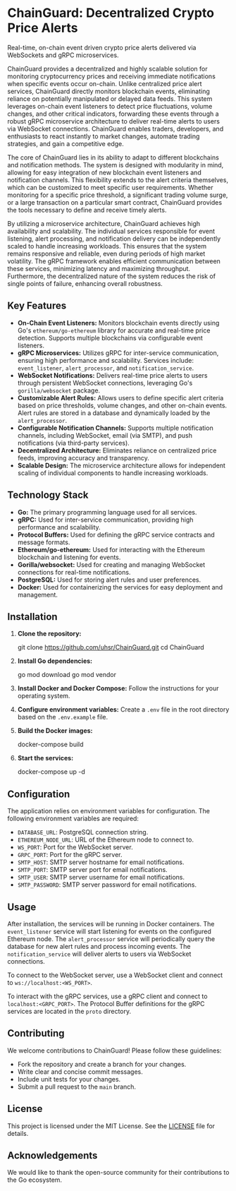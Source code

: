 # ChainGuard: Decentralized Crypto Price Alerts

Real-time, on-chain event driven crypto price alerts delivered via WebSockets and gRPC microservices.

ChainGuard provides a decentralized and highly scalable solution for monitoring cryptocurrency prices and receiving immediate notifications when specific events occur on-chain. Unlike centralized price alert services, ChainGuard directly monitors blockchain events, eliminating reliance on potentially manipulated or delayed data feeds. This system leverages on-chain event listeners to detect price fluctuations, volume changes, and other critical indicators, forwarding these events through a robust gRPC microservice architecture to deliver real-time alerts to users via WebSocket connections. ChainGuard enables traders, developers, and enthusiasts to react instantly to market changes, automate trading strategies, and gain a competitive edge.

The core of ChainGuard lies in its ability to adapt to different blockchains and notification methods. The system is designed with modularity in mind, allowing for easy integration of new blockchain event listeners and notification channels. This flexibility extends to the alert criteria themselves, which can be customized to meet specific user requirements. Whether monitoring for a specific price threshold, a significant trading volume surge, or a large transaction on a particular smart contract, ChainGuard provides the tools necessary to define and receive timely alerts.

By utilizing a microservice architecture, ChainGuard achieves high availability and scalability. The individual services responsible for event listening, alert processing, and notification delivery can be independently scaled to handle increasing workloads. This ensures that the system remains responsive and reliable, even during periods of high market volatility. The gRPC framework enables efficient communication between these services, minimizing latency and maximizing throughput. Furthermore, the decentralized nature of the system reduces the risk of single points of failure, enhancing overall robustness.

## Key Features

*   **On-Chain Event Listeners:** Monitors blockchain events directly using Go's `ethereum/go-ethereum` library for accurate and real-time price detection. Supports multiple blockchains via configurable event listeners.
*   **gRPC Microservices:** Utilizes gRPC for inter-service communication, ensuring high performance and scalability. Services include: `event_listener`, `alert_processor`, and `notification_service`.
*   **WebSocket Notifications:** Delivers real-time price alerts to users through persistent WebSocket connections, leveraging Go's `gorilla/websocket` package.
*   **Customizable Alert Rules:** Allows users to define specific alert criteria based on price thresholds, volume changes, and other on-chain events. Alert rules are stored in a database and dynamically loaded by the `alert_processor`.
*   **Configurable Notification Channels:** Supports multiple notification channels, including WebSocket, email (via SMTP), and push notifications (via third-party services).
*   **Decentralized Architecture:** Eliminates reliance on centralized price feeds, improving accuracy and transparency.
*   **Scalable Design:** The microservice architecture allows for independent scaling of individual components to handle increasing workloads.

## Technology Stack

*   **Go:** The primary programming language used for all services.
*   **gRPC:** Used for inter-service communication, providing high performance and scalability.
*   **Protocol Buffers:** Used for defining the gRPC service contracts and message formats.
*   **Ethereum/go-ethereum:** Used for interacting with the Ethereum blockchain and listening for events.
*   **Gorilla/websocket:** Used for creating and managing WebSocket connections for real-time notifications.
*   **PostgreSQL:** Used for storing alert rules and user preferences.
*   **Docker:** Used for containerizing the services for easy deployment and management.

## Installation

1.  **Clone the repository:**

    git clone https://github.com/uhsr/ChainGuard.git
    cd ChainGuard

2.  **Install Go dependencies:**

    go mod download
    go mod vendor

3.  **Install Docker and Docker Compose:** Follow the instructions for your operating system.

4.  **Configure environment variables:** Create a `.env` file in the root directory based on the `.env.example` file.

5.  **Build the Docker images:**

    docker-compose build

6.  **Start the services:**

    docker-compose up -d

## Configuration

The application relies on environment variables for configuration. The following environment variables are required:

*   `DATABASE_URL`: PostgreSQL connection string.
*   `ETHEREUM_NODE_URL`: URL of the Ethereum node to connect to.
*   `WS_PORT`: Port for the WebSocket server.
*   `GRPC_PORT`: Port for the gRPC server.
*   `SMTP_HOST`: SMTP server hostname for email notifications.
*   `SMTP_PORT`: SMTP server port for email notifications.
*   `SMTP_USER`: SMTP server username for email notifications.
*   `SMTP_PASSWORD`: SMTP server password for email notifications.

## Usage

After installation, the services will be running in Docker containers. The `event_listener` service will start listening for events on the configured Ethereum node. The `alert_processor` service will periodically query the database for new alert rules and process incoming events. The `notification_service` will deliver alerts to users via WebSocket connections.

To connect to the WebSocket server, use a WebSocket client and connect to `ws://localhost:<WS_PORT>`.

To interact with the gRPC services, use a gRPC client and connect to `localhost:<GRPC_PORT>`. The Protocol Buffer definitions for the gRPC services are located in the `proto` directory.

## Contributing

We welcome contributions to ChainGuard! Please follow these guidelines:

*   Fork the repository and create a branch for your changes.
*   Write clear and concise commit messages.
*   Include unit tests for your changes.
*   Submit a pull request to the `main` branch.

## License

This project is licensed under the MIT License. See the [LICENSE](https://github.com/uhsr/ChainGuard/blob/main/LICENSE) file for details.

## Acknowledgements

We would like to thank the open-source community for their contributions to the Go ecosystem.